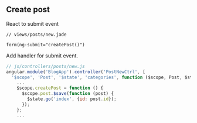 ## Create post

React to submit event

```jade
// views/posts/new.jade

form(ng-submit="createPost()")
```

Add handler for submit event.

```js
// js/controllers/posts/new.js
angular.module('BlogApp').controller('PostNewCtrl', [
  '$scope', 'Post', '$state', 'categories', function ($scope, Post, $state, categories) {
    ...
    $scope.createPost = function () {
      $scope.post.$save(function (post) {
        $state.go('index', {id: post.id});
      });
    };
    ...
```
